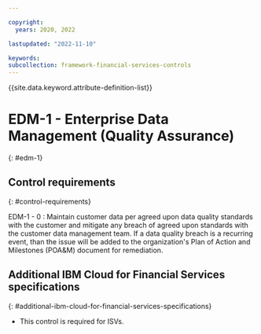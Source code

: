 ```yaml
---

copyright:
  years: 2020, 2022

lastupdated: "2022-11-10"

keywords: 
subcollection: framework-financial-services-controls
---
```


{{site.data.keyword.attribute-definition-list}}

               
# EDM-1 - Enterprise Data Management (Quality Assurance)
{: #edm-1}

## Control requirements
{: #control-requirements}

EDM-1 - 0
    : Maintain customer data per agreed upon data quality standards with the customer and mitigate any breach of agreed upon standards with the customer data management team.  If a data quality breach is a recurring event, than the issue will be added to the organization's Plan of Action and Milestones (POA&M) document for remediation.

## Additional IBM Cloud for Financial Services specifications
{: #additional-ibm-cloud-for-financial-services-specifications}

- This control is required for ISVs.





